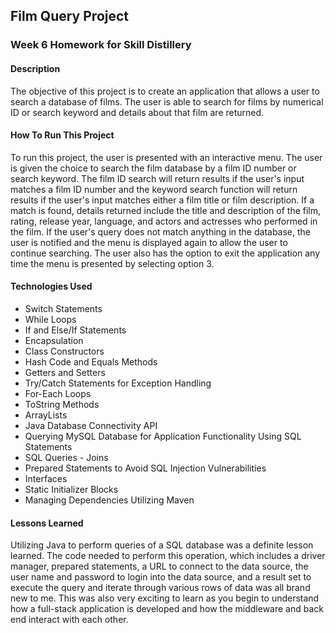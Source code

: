 ## Film Query Project

### Week 6 Homework for Skill Distillery

#### Description 

The objective of this project is to create an application that allows a user to search a database of films. The user is able to search for films by numerical ID or search keyword and details about that film are returned.

#### How To Run This Project

To run this project, the user is presented with an interactive menu. The user is given the choice to search the film database by a film ID number or search keyword. The film ID search will return results if the user's input matches a film ID number and the keyword search function will return results if the user's input matches either a film title or film description. If a match is found, details returned include the title and description of the film, rating, release year, language, and actors and actresses who performed in the film. If the user's query does not match anything in the database, the user is notified and the menu is displayed again to allow the user to continue searching. The user also has the option to exit the application any time the menu is presented by selecting option 3.

#### Technologies Used

* Switch Statements
* While Loops
* If and Else/If Statements
* Encapsulation
* Class Constructors
* Hash Code and Equals Methods
* Getters and Setters
* Try/Catch Statements for Exception Handling
* For-Each Loops
* ToString Methods
* ArrayLists
* Java Database Connectivity API
* Querying MySQL Database for Application Functionality Using SQL Statements
* SQL Queries - Joins
* Prepared Statements to Avoid SQL Injection Vulnerabilities
* Interfaces
* Static Initializer Blocks
* Managing Dependencies Utilizing Maven


#### Lessons Learned

Utilizing Java to perform queries of a SQL database was a definite lesson learned. The code needed to perform this operation, which includes a driver manager, prepared statements, a URL to connect to the data source, the user name and password to login into the data source, and a result set to execute the query and iterate through various rows of data was all brand new to me. This was also very exciting to learn as you begin to understand how a full-stack application is developed and how the middleware and back end interact with each other. 
